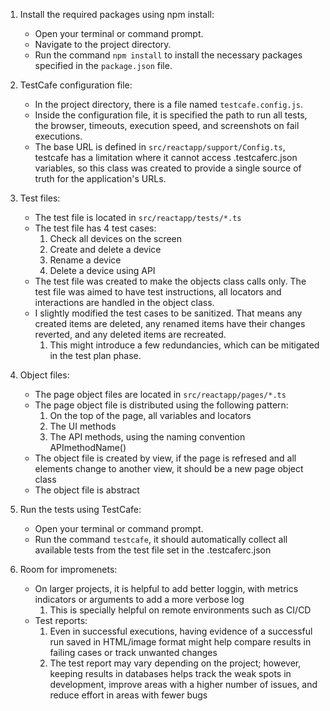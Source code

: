 1. Install the required packages using npm install:
    - Open your terminal or command prompt.
    - Navigate to the project directory.
    - Run the command `npm install` to install the necessary packages specified in the `package.json` file.

2. TestCafe configuration file:
    - In the project directory, there is a file named `testcafe.config.js`.
    - Inside the configuration file, it is specified the path to run all tests, the browser, timeouts, execution speed, and screenshots on fail executions.
    - The base URL is defined in `src/reactapp/support/Config.ts`, testcafe has a limitation where it cannot access .testcaferc.json variables, so this class was created to provide a single source of truth for the application's URLs.

3. Test files:
    - The test file is located in `src/reactapp/tests/*.ts`
    - The test file has 4 test cases:
        1. Check all devices on the screen
        2. Create and delete a device
        3. Rename a device
        4. Delete a device using API
    - The test file was created to make the objects class calls only. The test file was aimed to have test instructions, all locators and interactions are handled in the object class.
    - I slightly modified the test cases to be sanitized. That means any created items are deleted, any renamed items have their changes reverted, and any deleted items are recreated.
        1. This might introduce a few redundancies, which can be mitigated in the test plan phase.

4. Object files:
    - The page object files are located in `src/reactapp/pages/*.ts`
    - The page object file is distributed using the following pattern:
        1. On the top of the page, all variables and locators
        2. The UI methods
        3. The API methods, using the naming convention APImethodName()
    - The object file is created by view, if the page is refresed and all elements change to another view, it should be a new page object class
    - The object file is abstract

5. Run the tests using TestCafe:
    - Open your terminal or command prompt.
    - Run the command `testcafe`, it should automatically collect all available tests from the test file set in the .testcaferc.json

6. Room for impromenets:
    - On larger projects, it is helpful to add better loggin, with metrics indicators or arguments to add a more verbose log
        1. This is specially helpful on remote environments such as CI/CD
    - Test reports:
        1. Even in successful executions, having evidence of a successful run saved in HTML/image format might help compare results in failing cases or track unwanted changes
        2. The test report may vary depending on the project; however, keeping results in databases helps track the weak spots in development, improve areas with a higher number of issues, and reduce effort in areas with fewer bugs


